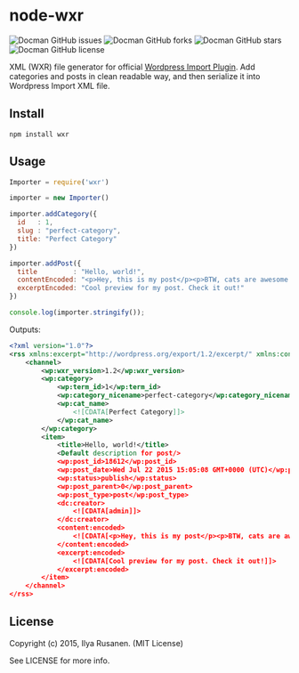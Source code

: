 # node-wxr

![Docman GitHub issues](https://img.shields.io/github/issues/f1nnix/wxr.svg)
![Docman GitHub forks](https://img.shields.io/github/forks/f1nnix/wxr.svg)
![Docman GitHub stars](https://img.shields.io/github/stars/f1nnix/wxr.svg)
![Docman GitHub license](https://img.shields.io/badge/license-MIT-blue.svg)

XML (WXR) file generator for official [Wordpress Import Plugin](https://wordpress.org/plugins/wordpress-importer/). Add categories and posts in clean readable way, and then serialize it into Wordpress Import XML file.

## Install

    npm install wxr

## Usage

```js
Importer = require('wxr')

importer = new Importer()

importer.addCategory({
  id   : 1,
  slug : "perfect-category",
  title: "Perfect Category"
})

importer.addPost({
  title         : "Hello, world!",
  contentEncoded: "<p>Hey, this is my post</p><p>BTW, cats are awesome!</p>",
  excerptEncoded: "Cool preview for my post. Check it out!"
})

console.log(importer.stringify());
```

Outputs:

```xml
<?xml version="1.0"?>
<rss xmlns:excerpt="http://wordpress.org/export/1.2/excerpt/" xmlns:content="http://purl.org/rss/1.0/modules/content/" xmlns:wfw="http://wellformedweb.org/CommentAPI/" xmlns:dc="http://purl.org/dc/elements/1.1/" xmlns:wp="http://wordpress.org/export/1.2/" version="2.0">
    <channel>
        <wp:wxr_version>1.2</wp:wxr_version>
        <wp:category>
            <wp:term_id>1</wp:term_id>
            <wp:category_nicename>perfect-category</wp:category_nicename>
            <wp:cat_name>
                <![CDATA[Perfect Category]]>
            </wp:cat_name>
        </wp:category>
        <item>
            <title>Hello, world!</title>
            <Default description for post/>
            <wp:post_id>18612</wp:post_id>
            <wp:post_date>Wed Jul 22 2015 15:05:08 GMT+0000 (UTC)</wp:post_date>
            <wp:status>publish</wp:status>
            <wp:post_parent>0</wp:post_parent>
            <wp:post_type>post</wp:post_type>
            <dc:creator>
                <![CDATA[admin]]>
            </dc:creator>
            <content:encoded>
                <![CDATA[<p>Hey, this is my post</p><p>BTW, cats are awesome!</p>]]>
            </content:encoded>
            <excerpt:encoded>
                <![CDATA[Cool preview for my post. Check it out!]]>
            </excerpt:encoded>
        </item>
    </channel>
</rss>
```

## License

Copyright (c) 2015, Ilya Rusanen. (MIT License)

See LICENSE for more info.
